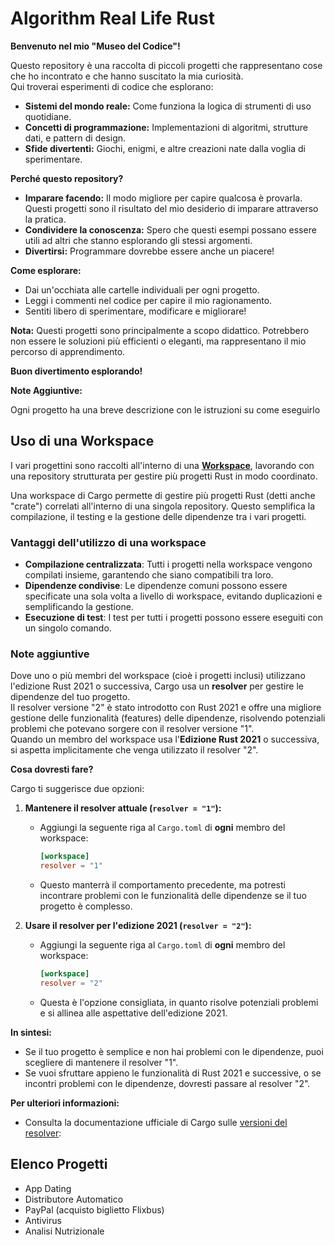 # Algorithm Real Life Rust

**Benvenuto nel mio "Museo del Codice"!**

Questo repository è una raccolta di piccoli progetti che rappresentano cose che ho incontrato e che hanno suscitato la mia curiosità. \
Qui troverai esperimenti di codice che esplorano:

* **Sistemi del mondo reale:** Come funziona la logica di strumenti di uso quotidiane.
* **Concetti di programmazione:** Implementazioni di algoritmi, strutture dati, e pattern di design.
* **Sfide divertenti:** Giochi, enigmi, e altre creazioni nate dalla voglia di sperimentare.

**Perché questo repository?**

* **Imparare facendo:** Il modo migliore per capire qualcosa è provarla. Questi progetti sono il risultato del mio desiderio di imparare attraverso la pratica.
* **Condividere la conoscenza:** Spero che questi esempi possano essere utili ad altri che stanno esplorando gli stessi argomenti.
* **Divertirsi:** Programmare dovrebbe essere anche un piacere! 

**Come esplorare:**

* Dai un'occhiata alle cartelle individuali per ogni progetto.
* Leggi i commenti nel codice per capire il mio ragionamento.
* Sentiti libero di sperimentare, modificare e migliorare!

**Nota:** Questi progetti sono principalmente a scopo didattico. Potrebbero non essere le soluzioni più efficienti o eleganti, ma rappresentano il mio percorso di apprendimento.

**Buon divertimento esplorando!** 

**Note Aggiuntive:**

Ogni progetto ha una breve descrizione con le istruzioni su come eseguirlo

## Uso di una Workspace
I vari progettini sono raccolti all'interno di una [**Workspace**](https://doc.rust-lang.org/cargo/reference/workspaces.html), lavorando con una repository strutturata per gestire più progetti Rust in modo coordinato.

Una workspace di Cargo permette di gestire più progetti Rust (detti anche "crate") correlati all'interno di una singola repository. Questo semplifica la compilazione, il testing e la gestione delle dipendenze tra i vari progetti.

### Vantaggi dell'utilizzo di una workspace

- **Compilazione centralizzata**: Tutti i progetti nella workspace vengono compilati insieme, garantendo che siano compatibili tra loro.
- **Dipendenze condivise**: Le dipendenze comuni possono essere specificate una sola volta a livello di workspace, evitando duplicazioni e semplificando la gestione.
- **Esecuzione di test**: I test per tutti i progetti possono essere eseguiti con un singolo comando.


### Note aggiuntive
Dove uno o più membri del workspace (cioè i progetti inclusi) utilizzano l'edizione Rust 2021 o successiva, Cargo usa un **resolver** per gestire le dipendenze del tuo progetto.\
Il resolver versione "2" è stato introdotto con Rust 2021 e offre una migliore gestione delle funzionalità (features) delle dipendenze, risolvendo potenziali problemi che potevano sorgere con il resolver versione "1".\
Quando un membro del workspace usa l'**Edizione Rust 2021** o successiva, si aspetta implicitamente che venga utilizzato il resolver "2".

**Cosa dovresti fare?**

Cargo ti suggerisce due opzioni:

1. **Mantenere il resolver attuale (`resolver = "1"`):**
   * Aggiungi la seguente riga al `Cargo.toml` di **ogni** membro del workspace:
     ```toml
     [workspace]
     resolver = "1"
     ```
   * Questo manterrà il comportamento precedente, ma potresti incontrare problemi con le funzionalità delle dipendenze se il tuo progetto è complesso.

2. **Usare il resolver per l'edizione 2021 (`resolver = "2"`):**
   * Aggiungi la seguente riga al `Cargo.toml` di **ogni** membro del workspace:
     ```toml
     [workspace]
     resolver = "2"
     ```
   * Questa è l'opzione consigliata, in quanto risolve potenziali problemi e si allinea alle aspettative dell'edizione 2021.

**In sintesi:**

* Se il tuo progetto è semplice e non hai problemi con le dipendenze, puoi scegliere di mantenere il resolver "1".
* Se vuoi sfruttare appieno le funzionalità di Rust 2021 e successive, o se incontri problemi con le dipendenze, dovresti passare al resolver "2". 

**Per ulteriori informazioni:**

* Consulta la documentazione ufficiale di Cargo sulle [versioni del resolver](https://doc.rust-lang.org/cargo/reference/resolver.html#resolver-versions):


## Elenco Progetti
- App Dating
- Distributore Automatico
- PayPal (acquisto biglietto Flixbus)
- Antivirus
- Analisi Nutrizionale